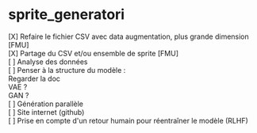 # sprite_generatori
[X]  Refaire le fichier CSV avec data augmentation, plus grande dimension [FMU]  
[X] Partage du CSV et/ou ensemble de sprite [FMU]  
[ ] Analyse des données  
[ ] Penser à la structure du modèle :  
Regarder la doc  
VAE ?  
GAN ?  
[ ] Génération parallèle  
[ ] Site internet (github)  
[ ] Prise en compte d'un retour humain pour réentraîner le modèle (RLHF)  

